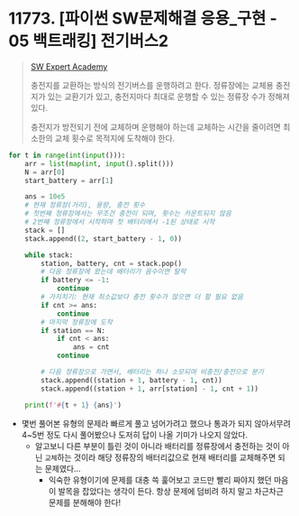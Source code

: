 # 11773. [파이썬 SW문제해결 응용_구현 - 05 백트래킹] 전기버스2

> [SW Expert Academy](https://swexpertacademy.com/main/learn/course/subjectDetail.do?courseId=AVuPDYSqAAbw5UW6&subjectId=AWUYGf7K180DFAVT)
>
> 충전지를 교환하는 방식의 전기버스를 운행하려고 한다. 정류장에는 교체용 충전지가 있는 교환기가 있고, 충전지마다 최대로 운행할 수 있는 정류장 수가 정해져 있다.
>
> 충전지가 방전되기 전에 교체하며 운행해야 하는데 교체하는 시간을 줄이려면 최소한의 교체 횟수로 목적지에 도착해야 한다.

```python
for t in range(int(input())):
    arr = list(map(int, input().split()))
    N = arr[0]
    start_battery = arr[1]

    ans = 10e5
    # 현재 정류장(거리), 용량, 충전 횟수
    # 첫번째 정류장에서는 무조건 충전이 되며, 횟수는 카운트되지 않음
    # 2번째 정류장에서 시작하며 첫 배터리에서 -1된 상태로 시작
    stack = []
    stack.append((2, start_battery - 1, 0))

    while stack:
        station, battery, cnt = stack.pop()
        # 다음 정류장에 왔는데 배터리가 음수이면 탈락
        if battery <= -1:
            continue
        # 가지치기: 현재 최소값보다 충전 횟수가 많으면 더 할 필요 없음
        if cnt >= ans:
            continue
        # 마지막 정류장에 도착
        if station == N:
            if cnt < ans:
                ans = cnt
            continue

        # 다음 정류장으로 가면서, 배터리는 하나 소모되며 비충전/충전으로 분기
        stack.append((station + 1, battery - 1, cnt))
        stack.append((station + 1, arr[station] - 1, cnt + 1))

    print(f'#{t + 1} {ans}')
```

- 몇번 풀어본 유형의 문제라 빠르게 풀고 넘어가려고 했으나 통과가 되지 않아서무려 4~5번 정도 다시 풀어봤으나 도저히 답이 나올 기미가 나오지 않았다.
  - 알고보니 다른 부분이 틀린 것이 아니라 배터리를 정류장에서 충전하는 것이 아닌 `교체`하는 것이라 해당 정류장의 배터리값으로 현재 배터리를 교체해주면 되는 문제였다...
    - 익숙한 유형이기에 문제를 대충 쓱 훑어보고 코드만 빨리 짜야지 했던 마음이 발목을 잡았다는 생각이 든다. 항상 문제에 덤비려 하지 말고 차근차근 문제를 분해해야 한다!